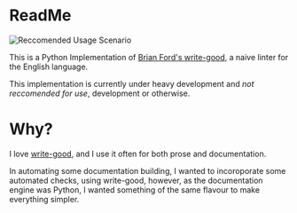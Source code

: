 # ReadMe

![Reccomended Usage Scenario](https://img.shields.io/badge/Recommended%20Use-None-red.svg)

This is a Python Implementation of [Brian Ford's write-good](https://github.com/btford/write-good), a naive linter for the English language.

This implementation is currently under heavy development and *not reccomended for use*, development or otherwise.

# Why?

I love [write-good](https://github.com/btford/write-good), and I use it often for both prose and documentation.

In automating some documentation building, I wanted to incoroporate some automated checks, using write-good, however, as the documentation engine was Python, I wanted something of the same flavour to make everything simpler.
